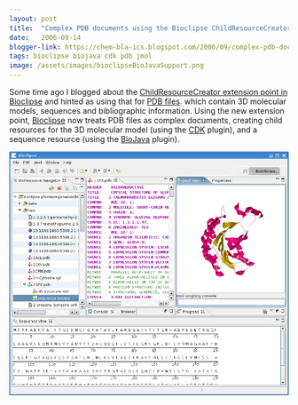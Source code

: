 ```yaml
---
layout: post
title:  "Complex PDB documents using the Bioclipse ChildResourceCreator"
date:   2006-09-14
blogger-link: https://chem-bla-ics.blogspot.com/2006/09/complex-pdb-documents-using-bioclipse.html
tags: bioclipse biojava cdk pdb jmol
image: /assets/images/bioclipseBioJavaSupport.png
---
```


Some time ago I blogged about the [ChildResourceCreator extension point in Bioclipse](http://chem-bla-ics.blogspot.com/2006/08/bioclipse-gets-new-extension-point.html)
and hinted as using that for [PDB files](http://www.rcsb.org/pdb/). which contain 3D molecular models, sequences and bibliographic information. Using the new extension point,
[Bioclipse](http://www.bioclipse.net/) now treats PDB files as complex documents, creating child resources for the 3D molecular model (using the
[CDK](http://cdk.sf.net/) plugin), and a sequence resource (using the [BioJava](http://www.biojava.org/) plugin).

![](/assets/images/bioclipseBioJavaSupport.png)
